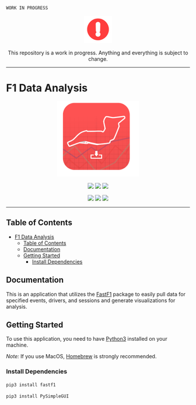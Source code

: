 ```
WORK IN PROGRESS
``` 

<p align="center">
  <img src = src/common/images/construct.png width=15% />
</p>

<p align="center">
  This repository is a work in progress. Anything and everything is subject to change.
</p>

------

# F1 Data Analysis

<p align="center">
  <img src = src/common/images/icon.png width=45% />
</p>

<p align="center">
  <img src = https://img.shields.io/github/license/dtech-auto/F1DataAnalysis />
    </>
  <img src = https://img.shields.io/github/languages/top/dtech-auto/F1DataAnalysis />
    </>
  <img src = https://img.shields.io/github/v/release/dtech-auto/F1DataAnalysis?display_name=tag&include_prereleases />
    </>
</p>

<p align="center">
  <img src = https://img.shields.io/github/commit-activity/w/dtech-auto/F1DataAnalysis />
    </>
  <img src = https://img.shields.io/github/last-commit/dtech-auto/F1DataAnalysis />
    </>
  <img src = https://img.shields.io/github/issues-raw/dtech-auto/F1DataAnalysis />
</p>

------

## Table of Contents
- [F1 Data Analysis](#f1-data-analysis)
  - [Table of Contents](#table-of-contents)
  - [Documentation](#documentation)
  - [Getting Started](#getting-started)
    - [Install Dependencies](#install-dependencies)



## Documentation

This is an application that utilizes the [FastF1](https://github.com/theOehrly/Fast-F1) package to easily pull data for specified events, drivers, and sessions and generate visualizations for analysis.

## Getting Started

To use this application, you need to have [Python3](https://www.python.org/downloads/) installed on your machine.

*Note:* If you use MacOS, [Homebrew](https://docs.brew.sh/Installation) is strongly recommended.

### Install Dependencies

`pip3 install fastf1`

`pip3 install PySimpleGUI`

